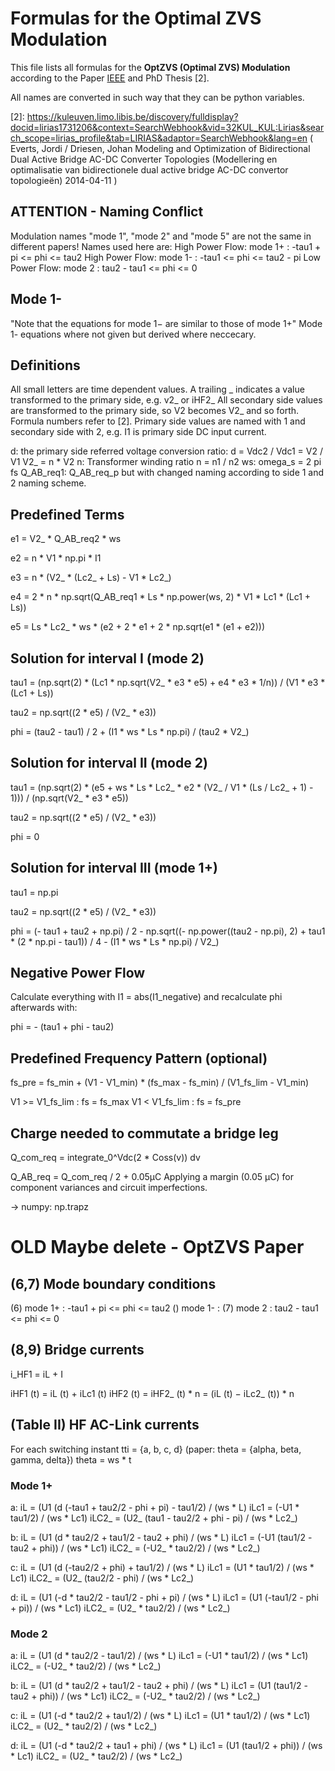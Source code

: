 Formulas for the Optimal ZVS Modulation
=======================================

This file lists all formulas for the **OptZVS (Optimal ZVS) Modulation** according to the Paper [IEEE][1] and PhD Thesis [2].

All names are converted in such way that they can be python variables.

[1]: https://ieeexplore.ieee.org/document/7762886 (
J. Everts, "Closed-Form Solution for Efficient ZVS Modulation of DAB Converters," in IEEE Transactions on Power Electronics, vol. 32, no. 10, pp. 7561-7576, Oct. 2017, doi: 10.1109/TPEL.2016.2633507.
)
[2]: https://kuleuven.limo.libis.be/discovery/fulldisplay?docid=lirias1731206&context=SearchWebhook&vid=32KUL_KUL:Lirias&search_scope=lirias_profile&tab=LIRIAS&adaptor=SearchWebhook&lang=en (
Everts, Jordi / Driesen, Johan 
Modeling and Optimization of Bidirectional Dual Active Bridge AC-DC Converter Topologies (Modellering en optimalisatie van bidirectionele dual active bridge AC-DC convertor topologieën) 
2014-04-11
)

## ATTENTION - Naming Conflict
Modulation names "mode 1", "mode 2" and "mode 5" are not the same in different papers!
Names used here are:
High Power Flow: mode 1+ : -tau1 + pi <= phi <= tau2
High Power Flow: mode 1- : -tau1 <= phi <= tau2 - pi
Low  Power Flow: mode 2  : tau2 - tau1 <= phi <= 0

## Mode 1-
"Note that the equations for mode 1− are similar to those of mode 1+"
Mode 1- equations where not given but derived where neccecary.


## Definitions

All small letters are time dependent values.
A trailing _ indicates a value transformed to the primary side, e.g. v2_ or iHF2_
All secondary side values are transformed to the primary side, so V2 becomes V2_ and so forth.
Formula numbers refer to [2].
Primary side values are named with 1 and secondary side with 2, e.g. I1 is primary side DC input current.

d: the primary side referred voltage conversion ratio: d = Vdc2 / Vdc1 = V2 / V1
V2_ = n * V2
n: Transformer winding ratio n = n1 / n2
ws: omega_s = 2 pi fs
Q_AB_req1: Q_AB_req_p but with changed naming according to side 1 and 2 naming scheme.


## Predefined Terms

e1 = V2_ * Q_AB_req2 * ws

e2 = n * V1 * np.pi * I1

e3 = n * (V2_ * (Lc2_ + Ls) - V1 * Lc2_)

e4 = 2 * n * np.sqrt(Q_AB_req1 * Ls * np.power(ws, 2) * V1 * Lc1 * (Lc1 + Ls))

e5 = Ls * Lc2_ * ws * (e2 + 2 * e1 + 2 * np.sqrt(e1 * (e1 + e2)))


## Solution for interval I (mode 2)

tau1 = (np.sqrt(2) * (Lc1 * np.sqrt(V2_ * e3 * e5) + e4 * e3 * 1/n)) / (V1 * e3 * (Lc1 + Ls))

tau2 = np.sqrt((2 * e5) / (V2_ * e3))

phi = (tau2 - tau1) / 2 + (I1 * ws * Ls * np.pi) / (tau2 * V2_)


## Solution for interval II (mode 2)

tau1 = (np.sqrt(2) * (e5 + ws * Ls * Lc2_ * e2 * (V2_ / V1 * (Ls / Lc2_ + 1) - 1))) / (np.sqrt(V2_ * e3 * e5))

tau2 = np.sqrt((2 * e5) / (V2_ * e3))

phi = 0


## Solution for interval III (mode 1+)

tau1 = np.pi

tau2 = np.sqrt((2 * e5) / (V2_ * e3))

phi = (- tau1 + tau2 + np.pi) / 2 - np.sqrt((- np.power((tau2 - np.pi), 2) + tau1 * (2 * np.pi - tau1)) / 4 - (I1 * ws * Ls * np.pi) / V2_)


## Negative Power Flow

Calculate everything with I1 = abs(I1_negative) and recalculate phi afterwards with:

phi = - (tau1 + phi - tau2)


## Predefined Frequency Pattern (optional)

fs_pre = fs_min + (V1 - V1_min) * (fs_max - fs_min) / (V1_fs_lim - V1_min)

V1 >= V1_fs_lim : fs = fs_max
V1 <  V1_fs_lim : fs = fs_pre


## Charge needed to commutate a bridge leg

Q_com_req = integrate_0^Vdc(2 * Coss(v)) dv

Q_AB_req = Q_com_req / 2 + 0.05µC
Applying a margin (0.05 μC) for
component variances and circuit imperfections.

-> numpy: np.trapz









# OLD Maybe delete - OptZVS Paper

## (6,7) Mode boundary conditions

(6) mode 1+ : -tau1 + pi <= phi <= tau2
()  mode 1- :
(7) mode 2  : tau2 - tau1 <= phi <= 0

## (8,9) Bridge currents

i_HF1 = iL + I

iHF1 (t) = iL (t) + iLc1 (t)
iHF2 (t) = iHF2_ (t) * n = (iL (t) − iLc2_ (t)) * n

## (Table II) HF AC-Link currents

For each switching instant tti = {a, b, c, d} (paper: theta = {alpha, beta, gamma, delta})
theta = ws * t

### Mode 1+
a:
iL = (U1 (d (-tau1 + tau2/2 - phi + pi) - tau1/2) / (ws * L)
iLc1 = (-U1 * tau1/2) / (ws * Lc1)
iLC2_ = (U2_ (tau1 - tau2/2 + phi - pi) / (ws * Lc2_)

b:
iL = (U1 (d * tau2/2 + tau1/2 - tau2 + phi) / (ws * L)
iLc1 = (-U1 (tau1/2 - tau2 + phi)) / (ws * Lc1)
iLC2_ = (-U2_ * tau2/2) / (ws * Lc2_)

c:
iL = (U1 (d (-tau2/2 + phi) + tau1/2) / (ws * L)
iLc1 = (U1 * tau1/2) / (ws * Lc1)
iLC2_ = (U2_ (tau2/2 - phi) / (ws * Lc2_)

d:
iL = (U1 (-d * tau2/2 - tau1/2 - phi + pi) / (ws * L)
iLc1 = (U1 (-tau1/2 - phi + pi)) / (ws * Lc1)
iLC2_ = (U2_ * tau2/2) / (ws * Lc2_)

### Mode 2
a:
iL = (U1 (d * tau2/2 - tau1/2) / (ws * L)
iLc1 = (-U1 * tau1/2) / (ws * Lc1)
iLC2_ = (-U2_ * tau2/2) / (ws * Lc2_)

b:
iL = (U1 (d * tau2/2 + tau1/2 - tau2 + phi) / (ws * L)
iLc1 = (U1 (tau1/2 - tau2 + phi)) / (ws * Lc1)
iLC2_ = (-U2_ * tau2/2) / (ws * Lc2_)

c:
iL = (U1 (-d * tau2/2 + tau1/2) / (ws * L)
iLc1 = (U1 * tau1/2) / (ws * Lc1)
iLC2_ = (U2_ * tau2/2) / (ws * Lc2_)

d:
iL = (U1 (-d * tau2/2 + tau1 + phi) / (ws * L)
iLc1 = (U1 (tau1/2 + phi)) / (ws * Lc1)
iLC2_ = (U2_ * tau2/2) / (ws * Lc2_)


## 





